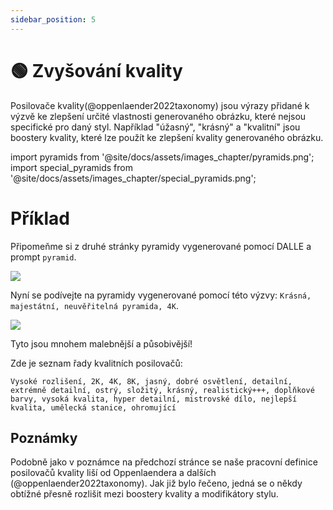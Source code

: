 ```yaml
---
sidebar_position: 5
---
```

# 🟢 Zvyšování kvality

Posilovače kvality(@oppenlaender2022taxonomy) jsou výrazy přidané k výzvě ke zlepšení
určité vlastnosti generovaného obrázku, které nejsou specifické pro daný styl. Například "úžasný", "krásný" a "kvalitní" jsou boostery kvality, které lze použít ke zlepšení kvality generovaného obrázku.

import pyramids from '@site/docs/assets/images_chapter/pyramids.png';
import special_pyramids from '@site/docs/assets/images_chapter/special_pyramids.png';

# Příklad

Připomeňme si z druhé stránky pyramidy vygenerované pomocí DALLE a prompt `pyramid`.

<div style={{textAlign: 'center'}}>
  <img src={pyramids} style={{width: "750px"}} />
</div>

Nyní se podívejte na pyramidy vygenerované pomocí této výzvy:
`Krásná, majestátní, neuvěřitelná pyramida, 4K`.

<div style={{textAlign: 'center'}}>
  <img src={special_pyramids} style={{width: "750px"}} />
</div>

Tyto jsou mnohem malebnější a působivější! 

Zde je seznam řady kvalitních posilovačů: 
```text
Vysoké rozlišení, 2K, 4K, 8K, jasný, dobré osvětlení, detailní, extrémně detailní, ostrý, složitý, krásný, realistický+++, doplňkové barvy, vysoká kvalita, hyper detailní, mistrovské dílo, nejlepší kvalita, umělecká stanice, ohromující
```

## Poznámky

Podobně jako v poznámce na předchozí stránce se naše pracovní definice posilovačů kvality liší od Oppenlaendera a dalších (@oppenlaender2022taxonomy). Jak již bylo řečeno, jedná se o 
někdy obtížné přesně rozlišit mezi boostery kvality a modifikátory stylu.